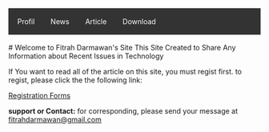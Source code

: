<style>
ul {
    list-style-type: none;
    margin: 0;
    padding: 2;
    overflow: hidden;
    background-color: #333333;
}

li {
    float: left;
}

li a {
    display: block;
    color: white;
    text-align: center;
    padding: 16px;
    text-decoration: none;
}

li a:hover {
    background-color: #111111;
}
</style>

<ul>
  <li><a href="#home">Profil</a></li>
  <li><a href="#news">News</a></li>
  <li><a href="#contact">Article</a></li>
  <li><a href="#about">Download</a></li>
</ul>
<br>
# Welcome to Fitrah Darmawan's Site
This Site Created to Share Any Information about Recent Issues in Technology

If You want to read all of the article on this site, you must regist first.
to regist, please click the the following link:

[Registration Forms](https://fitrahdarmawan.github.io/form/)






**support or Contact:**
for corresponding, please send your message at fitrahdarmawan@gmail.com
